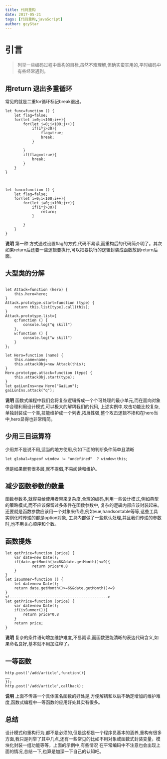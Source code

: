 ```yaml
---
title: 代码重构
date: 2017-05-21
tags: [代码重构,javaScript]
author: gcyStar
---
```


# 引言
> 列举一些编码过程中重构的目标,虽然不难理解,但确实蛮实用的,平时编码中有些经常遇到。

## 用return 退出多重循环

常见的就是二重for循环标记break退出。
```
let func=function () {
    let flag=false;
    for(let i=0;i<100;i++){
        for(let j=0;j<100;j++){
            if(i*j>30){
                flag=true;
                break;
            }

        }
        if(flag==true){
            break;
        }
    }
}



let func=function () {
    let flag=false;
    for(let i=0;i<100;i++){
        for(let j=0;j<100;j++){
            if(i*j>30){
                return;
            }

        }
    }
}

```
**说明**  第一种 方式通过设置flag的方式,代码不易读,而重构后的代码简介明了。其次如果return后还要一些逻辑要执行,可以把要执行的逻辑封装成函数放到return后面。

## 大型类的分解

```

let Attack=function (hero) {
    this.hero=hero;
}
Attack.prototype.start=function (type) {
    return this.list[type].call(this);
}
Attack.prototype.list={
    q:function () {
        console.log("q skill")
    },
    w:function () {
        console.log("w skill")
    }
};

let Hero=function (name) {
    this.name=name;
    this.attackObj=new Attack(this);
}
Hero.prototype.attack=function (type) {
    this.attackObj.start(type);
}
let gaiLunIns=new Hero("GaiLun");
gaiLunIns.attack("q");

```

**说明**  函数式编程中我们会将复杂逻辑拆成一个个可处理的最小单元,而在面向对象中合理利用设计模式,可以极大的解耦我们的代码,
上述实例中,攻击功能比较复杂,单独封装成一个类,技能维护成一个列表,拓展性强,整个攻击逻辑不掺和在hero当中,hero显得也非常精简。

##  少用三目运算符

少用并不是说不用,适当的地方使用,例如下面的判断条件简单且清晰
```
let global=typeof window != "undefined"  ? window:this;
```
但是如果嵌套很多层,就不提倡,不易阅读和维护。

## 减少函数参数的数量

函数参数多,就容易给使用者带来复杂度,合理的编码,利用一些设计模式,例如典型的策略模式,而不应该保留过多条件在函数参数中,
复杂的逻辑内部应该封装起来。还要就是函数参数应该用一个对象来传递,例如vue,handsontable等等,这些工具实例化时传递的都是option对象,
工具内部做了一些默认处理,并且我们传递的参数时,也不用关心顺序和个数。

## 函数提炼

```
let getPrice=function (price) {
    var date=new Date();
    if(date.getMonth()>=6&&date.getMonth()<=9){
            return price*0.8
    }
}
let isSummer=function () {
    let date=new Date();
    return date.getMonth()>=6&&date.getMonth()<=9
}
<!-------------------------------------------->
let getPrice=function (price) {
    var date=new Date();
    if(isSummer()){
        return price*0.8
    }
    return price;
}
```
**说明** 复杂的条件语句增加维护难度,不易阅读,而函数更能清晰的表达代码含义,如果命名良好,基本就不用加注释了。

## 一等函数

```
http.post('/add/article',function(){
…… 
});
http.post('/add/article',callback);
```

**说明**  上面不传递一个具体匿名函数的好处是,方便解耦和以后不确定增加的维护难度,函数式编程中一等函数的应用好处其实有很多。

## 总结 
设计模式和重构行为,都不是必须的,但是这都是一个程序员基本的涵养,重构有很多方面,我只是列举了其中几点,还有一些常见的比如不用对象或函数式封装变量，模块化封装一组功能等等，上面的示例中,有些情况
在平常编码中不注意也会出现上面的情况,总结一下,也算是加深一下自己的认知吧。





















